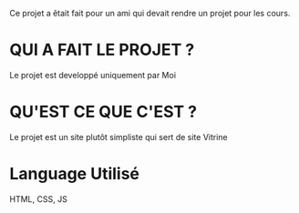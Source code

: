 Ce projet a êtait fait pour un ami qui devait rendre un projet pour les cours. 

QUI A FAIT LE PROJET ?
==================================================

Le projet est developpé uniquement par Moi

QU'EST CE QUE C'EST ?
==================================================

Le projet est un site plutôt simpliste qui sert de site Vitrine

Language Utilisé
==================================================

HTML, CSS, JS
